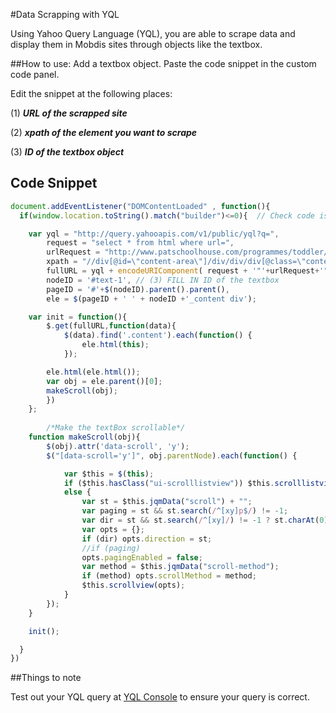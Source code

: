 #Data Scrapping with YQL

Using Yahoo Query Language (YQL), you are able to scrape data and display them in Mobdis sites through objects like the textbox. 

##How to use:
Add a textbox object. Paste the code snippet in the custom code panel.

Edit the snippet at the following places:

(1) _**URL of the scrapped site**_

(2) _**xpath of the element you want to scrape**_

(3) _**ID of the textbox object**_

## Code Snippet


```javascript
document.addEventListener("DOMContentLoaded" , function(){
  if(window.location.toString().match("builder")<=0){  // Check code is not executed in the builder

	var yql = "http://query.yahooapis.com/v1/public/yql?q=",
		request = "select * from html where url=",
		urlRequest = "http://www.patschoolhouse.com/programmes/toddler/curriculum", // (1) URL of the scrapped site
		xpath = "//div[@id=\"content-area\"]/div/div/div[@class=\"content\"]", // (2) xpath of the element you want to scrape
		fullURL = yql + encodeURIComponent( request + '"'+urlRequest+'" and xpath=\''+ xpath+"'"),
		nodeID = '#text-1', // (3) FILL IN ID of the textbox
		pageID = '#'+$(nodeID).parent().parent(),
		ele = $(pageID + ' ' + nodeID +'_content div');

	var init = function(){
		$.get(fullURL,function(data){
			$(data).find('.content').each(function() {
		        ele.html(this);
		    });

		ele.html(ele.html());
		var obj = ele.parent()[0];
		makeScroll(obj);
		})
	};
        
        /*Make the textBox scrollable*/
	function makeScroll(obj){
	    $(obj).attr('data-scroll', 'y');
	    $("[data-scroll='y']", obj.parentNode).each(function() {

	        var $this = $(this);
	        if ($this.hasClass("ui-scrolllistview")) $this.scrolllistview();
	        else {
	            var st = $this.jqmData("scroll") + "";
	            var paging = st && st.search(/^[xy]p$/) != -1;
	            var dir = st && st.search(/^[xy]/) != -1 ? st.charAt(0) : null;
	            var opts = {};
	            if (dir) opts.direction = st;
	            //if (paging)
	            opts.pagingEnabled = false;
	            var method = $this.jqmData("scroll-method");
	            if (method) opts.scrollMethod = method;
	            $this.scrollview(opts);
	        }
	    });
	}

	init();

  }
})
```

##Things to note

Test out your YQL query at [YQL Console](http://developer.yahoo.com/yql/console/#h=select%20*%20from%20html%20where%20url%3D%22http%3A//finance.yahoo.com/q%3Fs%3Dyhoo%22%20and%20xpath%3D%27//div%5B@id%3D%22yfi_headlines%22%5D/div%5B2%5D/ul/li/a%27) to ensure your query is correct.